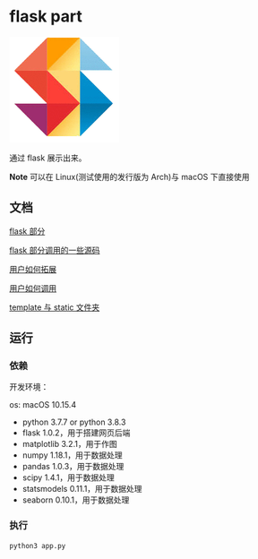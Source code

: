# flask part

![logo](./static/logo.png)

通过 flask 展示出来。

**Note** 可以在 Linux(测试使用的发行版为 Arch)与 macOS 下直接使用

## 文档

[flask 部分](./doc/about_flask.md)

[flask 部分调用的一些源码](./doc/about_sourceCode.md)

[用户如何拓展](./doc/how_to_extend.md)

[用户如何调用](./doc/how_to_import.md)

[template 与 static 文件夹](./doc/static_and_template.md)

## 运行

### 依赖

开发环境：

os: macOS 10.15.4

- python 3.7.7 or python 3.8.3
- flask 1.0.2，用于搭建网页后端
- matplotlib 3.2.1，用于作图
- numpy 1.18.1，用于数据处理
- pandas 1.0.3，用于数据处理
- scipy 1.4.1，用于数据处理
- statsmodels 0.11.1，用于数据处理
- seaborn 0.10.1，用于数据处理

### 执行

```python
python3 app.py
```
